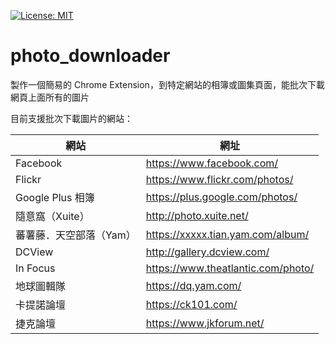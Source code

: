 [![License: MIT](https://img.shields.io/badge/License-MIT-yellow.svg)](https://opensource.org/licenses/MIT)

# photo_downloader
製作一個簡易的 Chrome Extension，到特定網站的相簿或圖集頁面，能批次下載網頁上面所有的圖片

目前支援批次下載圖片的網站：

| 網站 | 網址 |
| ------ | ------ |
| Facebook | https://www.facebook.com/ |
| Flickr | https://www.flickr.com/photos/ |
| Google Plus 相簿 | https://plus.google.com/photos/ |
| 隨意窩（Xuite） | http://photo.xuite.net/ |
| 蕃薯藤．天空部落（Yam） | https://xxxxx.tian.yam.com/album/ |
| DCView | http://gallery.dcview.com/ |
| In Focus | https://www.theatlantic.com/photo/ |
| 地球圖輯隊 | https://dq.yam.com/ |
| 卡提諾論壇 | https://ck101.com/ |
| 捷克論壇 | https://www.jkforum.net/ |

